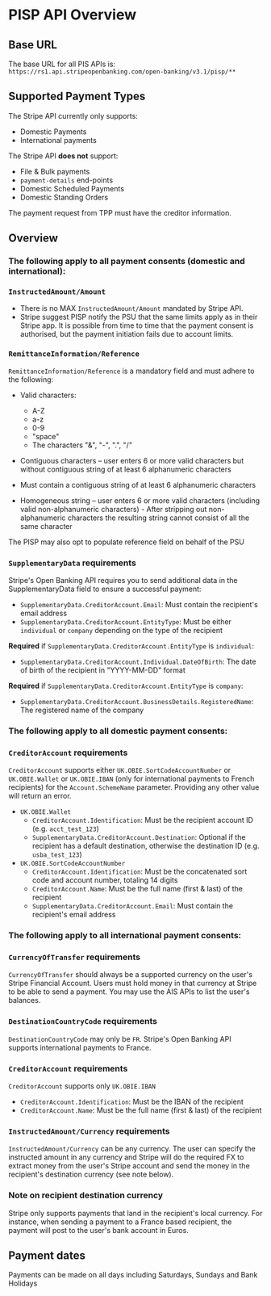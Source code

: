 # PISP API Overview

## Base URL
The base URL for all PIS APIs is: `https://rs1.api.stripeopenbanking.com/open-banking/v3.1/pisp/**`

## Supported Payment Types
The Stripe API currently only supports:
- Domestic Payments
- International payments 

The Stripe API __does not__ support:
- File & Bulk payments
- `payment-details` end-points
- Domestic Scheduled Payments
- Domestic Standing Orders

The payment request from TPP must have the creditor information.
## Overview

### The following apply to **all payment consents (domestic and international):**

### `InstructedAmount/Amount`
- There is no MAX `InstructedAmount/Amount` mandated by Stripe API.
-  Stripe suggest PISP notify the PSU that the same limits apply as in their Stripe app. It is possible from time to time that the payment consent is authorised, but the payment initiation fails due to account limits.

### `RemittanceInformation/Reference`
`RemittanceInformation/Reference` is a mandatory field and must adhere to the following:
- Valid characters:
  - A-Z
  - a-z
  - 0-9
  - "space"
  - The characters "&", "-", ".", "/"

- Contiguous characters – user enters 6 or more valid characters but without contiguous string of at least 6 alphanumeric characters
- Must contain a contiguous string of at least 6 alphanumeric characters
- Homogeneous string – user enters 6 or more valid characters (including valid non-alphanumeric characters) - After stripping out non-alphanumeric characters the resulting string cannot consist of all the same character

The PISP may also opt to populate reference field on behalf of the PSU

### `SupplementaryData` requirements
Stripe's Open Banking API requires you to send additional data in the SupplementaryData field to ensure a successful payment:
- `SupplementaryData.CreditorAccount.Email`: Must contain the recipient's email address
- `SupplementaryData.CreditorAccount.EntityType`: Must be either `individual` or `company` depending on the type of the recipient

**Required** if `SupplementaryData.CreditorAccount.EntityType` is `individual`:
-  `SupplementaryData.CreditorAccount.Individual.DateOfBirth`: The date of birth of the recipient in "YYYY-MM-DD" format

**Required** if `SupplementaryData.CreditorAccount.EntityType` is `company`:
-  `SupplementaryData.CreditorAccount.BusinessDetails.RegisteredName`: The registered name of the company

### The following apply to **all domestic payment consents:**

### `CreditorAccount` requirements

`CreditorAccount` supports either `UK.OBIE.SortCodeAccountNumber` or `UK.OBIE.Wallet` or `UK.OBIE.IBAN` (only for international payments to French recipients) for the `Account.SchemeName` parameter. Providing any other value will return an error.
- `UK.OBIE.Wallet`
  - `CreditorAccount.Identification`: Must be the recipient account ID (e.g. `acct_test_123`)
  - `SupplementaryData.CreditorAccount.Destination`: Optional if the recipient has a default destination, otherwise the destination ID (e.g. `usba_test_123`)
-  `UK.OBIE.SortCodeAccountNumber`
    - `CreditorAccount.Identification`: Must be the concatenated sort code and account number, totaling 14 digits
    - `CreditorAccount.Name`: Must be the full name (first & last) of the recipient
    - `SupplementaryData.CreditorAccount.Email`: Must contain the recipient's email address

### The following apply to **all international payment consents:**

### `CurrencyOfTransfer` requirements
`CurrencyOfTransfer` should always be a supported currency on the user's Stripe Financial Account. Users must hold money in that currency at Stripe to be able to send a payment. You may use the AIS APIs to list the user's balances.

### `DestinationCountryCode` requirements
`DestinationCountryCode` may only be `FR`. Stripe's Open Banking API supports international payments to France.

### `CreditorAccount` requirements

`CreditorAccount` supports only `UK.OBIE.IBAN` 
  - `CreditorAccount.Identification`: Must be the IBAN of the recipient
  - `CreditorAccount.Name`: Must be the full name (first & last) of the recipient
 
### `InstructedAmount/Currency` requirements
 
 `InstructedAmount/Currency` can be any currency. The user can specify the instructed amount in any currency and Stripe will do the required FX to extract money from the user's Stripe account and send the money in the recipient's destination currency (see note below).

### Note on recipient destination currency
Stripe only supports payments that land in the recipient's local currency. For instance, when sending a payment to a France based recipient, the payment will post to the user's bank account in Euros.



## Payment dates
Payments can be made on all days including Saturdays, Sundays and Bank Holidays

